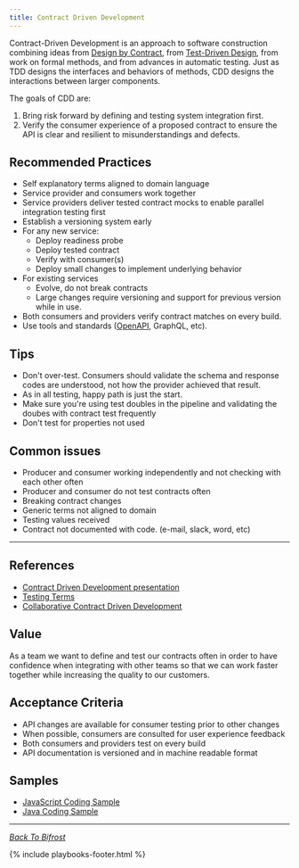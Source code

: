 ```yaml
---
title: Contract Driven Development
---
```



Contract-Driven Development is an approach to software construction combining
ideas from [Design by Contract](https://en.wikipedia.org/wiki/Design_by_contract), from [Test-Driven
Design](https://www.linkedin.com/learning/programming-foundations-test-driven-development-2/small-steps-to-great-things),
from work on formal methods,
and from advances in automatic testing. Just as TDD designs the interfaces and behaviors of methods, CDD designs the
interactions between larger components.

The goals of CDD are:

1. Bring risk forward by defining and testing system integration first.
2. Verify the consumer experience of a proposed contract to ensure the API is clear and resilient to misunderstandings
   and defects.

## Recommended Practices

- Self explanatory terms aligned to domain language
- Service provider and consumers work together
- Service providers deliver tested contract mocks to enable parallel integration testing first
- Establish a versioning system early
- For any new service:
  - Deploy readiness probe
  - Deploy tested contract
  - Verify with consumer(s)
  - Deploy small changes to implement underlying behavior
- For existing services
  - Evolve, do not break contracts
  - Large changes require versioning and support for previous version while in use.
- Both consumers and providers verify contract matches on every build.
- Use tools and standards ([OpenAPI](https://swagger.io/docs/specification/about/), GraphQL, etc).

## Tips

- Don't over-test. Consumers should validate the schema and response codes are understood, not how the provider achieved
  that result.
- As in all testing, happy path is just the start.
- Make sure you're using test doubles in the pipeline and validating the doubes with contract test frequently
- Don't test for properties not used

## Common issues

- Producer and consumer working independently and not checking with each other often
- Producer and consumer do not test contracts often
- Breaking contract changes
- Generic terms not aligned to domain
- Testing values received
- Contract not documented with code. (e-mail, slack, word, etc)

---

## References

- [Contract Driven Development presentation](../../../presos/contract-driven-development/index.html)
- [Testing Terms](https://engineering.walmart.com/docs/testing/glossary)
- [Collaborative Contract Driven Development](https://www.youtube.com/watch?v=buJdbBNJARc)

## Value

As a team we want to define and test our contracts often in order to have confidence when integrating with
other teams so that we can work faster together while increasing the quality to our customers.

## Acceptance Criteria

- API changes are available for consumer testing prior to other changes
- When possible, consumers are consulted for user experience feedback
- Both consumers and providers test on every build
- API documentation is versioned and in machine readable format

## Samples

- [JavaScript Coding Sample](https://gecgithub01.walmart.com/strati/contract-test-example)
- [Java Coding Sample](https://gecgithub01.walmart.com/strati/contract-test-examples-java)

---

_[Back To Bifrost](../../index.html)_

{% include playbooks-footer.html %}
